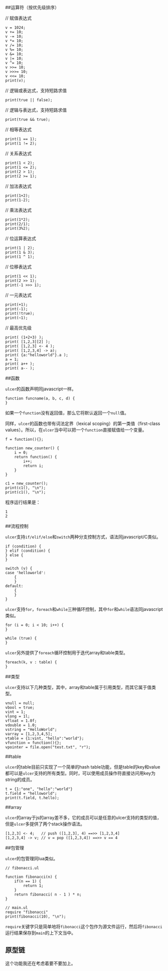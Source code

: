 ##运算符（按优先级排序）

// 赋值表达式
```
v = 1024;
v += 10;
v -= 10;
v *= 10;
v /= 10;
v %= 10;
v &= 10;
v |= 10;
v ^= 10;
v >>= 10;
v >>>= 10;
v <<= 10;
print(v);
```

// 逻辑或表达式，支持短路求值
```
print(true || false); 
```

// 逻辑与表达式，支持短路求值
```
print(true && true);  
```

// 相等表达式
```
print(1 == 1);
print(1 != 2);
```

// 关系表达式
```
print(1 < 2);
print(1 <= 2);
print(2 > 1);
print(2 >= 1);
```

// 加法表达式
```
print(1+2);
print(1-2);
```

// 乘法表达式
```
print(1*2);
print(2/1);
print(3%2);
```

// 位运算表达式
```
print(1 | 2);
print(1 & 3);
print(1 ^ 1);
```

// 位移表达式
```
print(1 << 1);
print(2 >> 1);
print(-1 >>> 1);
```

// 一元表达式
```
print(+1);
print(-1);
print(!true);
print(~1);
```

// 最高优先级
```
print( (1+2+3) );
print( [1,2,3][2] );
print( [1,2,3] <- 4 );
print( [1,2,3,4] -> a);
print( {a:"helloworld"}.a );
a = 1;
print( a++ );
print( a-- );
```

##函数

`ulcer`的函数声明同javascript一样。

```
function funcname(a, b, c, d) {
}
```

如果一个`function`没有返回值，那么它将默认返回一个`null`值。

同样，`ulcer`的函数也带有词法定界（lexical scoping）的第一类值（first-class values）。所以，在`ulcer`当中可以把一个`function`直接赋值给一个变量。

```
f = function(){};
```

```
function new_counter() {
    i = 0;
    return function() {
        i++;
        return i;
    }
}

c1 = new_counter();
print(c1(), "\n");
print(c1(), "\n");
```

程序运行结果是：

```
1
2
```

##流程控制

`ulcer`支持`if/elif/else`和`switch`两种分支控制方式，语法同javascript/C类似。

```
if (condition) {
} elif (condition) {
} else {
}
```
```
switch (v) {
case 'helloworld':
    {
    }
default:
    {
    }
}
```

`ulcer`支持`for`，`foreach`和`while`三种循环控制，其中`for`和`while`语法同javascript类似。

```
for (i = 0; i < 10; i++) {
}
```

```
while (true) {
}
```

`ulcer`另外提供了`foreach`循环控制用于迭代array和table类型。

```
foreach(k, v : table) {
}
```

##类型

`ulcer`支持以下几种类型，其中，array和table属于引用类型，而其它属于值类型。

```
vnull = null;
vbool = true;
vint = 1;
vlong = 1l;
vfloat = 1.0f;
vdouble = 1.0;
vstring = "HelloWorld";
varray = [1,2,3,4,5];
vtable = {1:vint, "hello":"world"};
vfunction = function(){};
vpointer = file.open("test.txt", "r");
```

##table

`ulcer`的table目前只实现了一个简单的hash table功能，但是table的key和value都可以是`ulcer`支持的所有类型。同时，可以使用成员操作符直接访问用key为string的成员。

```
t = {1:"one", "hello":"world"}
t.field = "helloworld";
print(t.field, t.hello);
```

##array

`ulcer`的array于js的array差不多，它的成员可以是任意的ulcer支持的类型的值，但是`ulcer`多提供了两个stack操作语法。

```
[1,2,3] <- 4;   // push ([1,2,3], 4) ==>> [1,2,3,4]
[1,2,3,4] -> v; // v = pop ([1,2,3,4]) ==>> v == 4
```

##包管理

`ulcer`的包管理同lua类似。

```
// fibonacci.ul

function fibonacci(n) {
    if(n == 1) {
        return 1;
    }
    return fibonacci( n - 1 ) * n;
}
```

```
// main.ul
require "fibonacci"
print(fibonacci(10), "\n");
```

`require`关键字只是简单地将`fibonacci`这个包作为源文件运行，然后将`fibonacci`运行结果保存到`main`的上下文当中。

## 原型链

这个功能我还在考虑着要不要加上。

